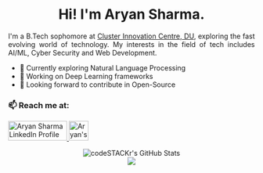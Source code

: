 <h1 align="center">Hi! I'm Aryan Sharma.</h1>


<p align="justify">
  I'm a B.Tech sophomore at <a href="https://cic.du.ac.in/"> Cluster Innovation Centre, DU</a>, exploring the fast evolving world of technology. My interests in the field of tech includes AI/ML, Cyber Security and Web Development. </p>

  <p> <ul>
    <li> 🌱 Currently exploring Natural Language Processing</li>
    <li> 🔭 Working on Deep Learning frameworks</li>
    <li> 👯 Looking forward to contribute in Open-Source </li>
  </ul>
    </p>
<p>
   <h3>📫 Reach me at: </h3> 
      <a href="https://www.linkedin.com/in/aryan-sharma-63648324b/"> <img align="bottom" src="https://img.shields.io/badge/LinkedIn-0077B5?style=for-the-badge&logo=linkedin&logoColor=white" alt="Aryan Sharma LinkedIn Profile" height="40" width="120" />
        <a href="https://twitter.com/aryan_1165"> 	<img align ="bottom" src="https://img.shields.io/badge/X-000000?style=for-the-badge&logo=x&logoColor=white" alt="Aryan's Twitter profile" height="40"/></a>
</p>

<div align="center">
   
<img alt="codeSTACKr's GitHub Stats" src="https://github-readme-stats.vercel.app/api?username=aryan1165&show_icons=true&hide_border=false&title_color=ff652f&icon_color=FFE400&bg_color=09131B&text_color=ffffff&border_color=0c1a25" />
</div>

<div align="center">
 <a href="https://git.io/streak-stats"><img src="https://streak-stats.demolab.com?user=aryan1165&theme=dark"/></a>
</div>

 


